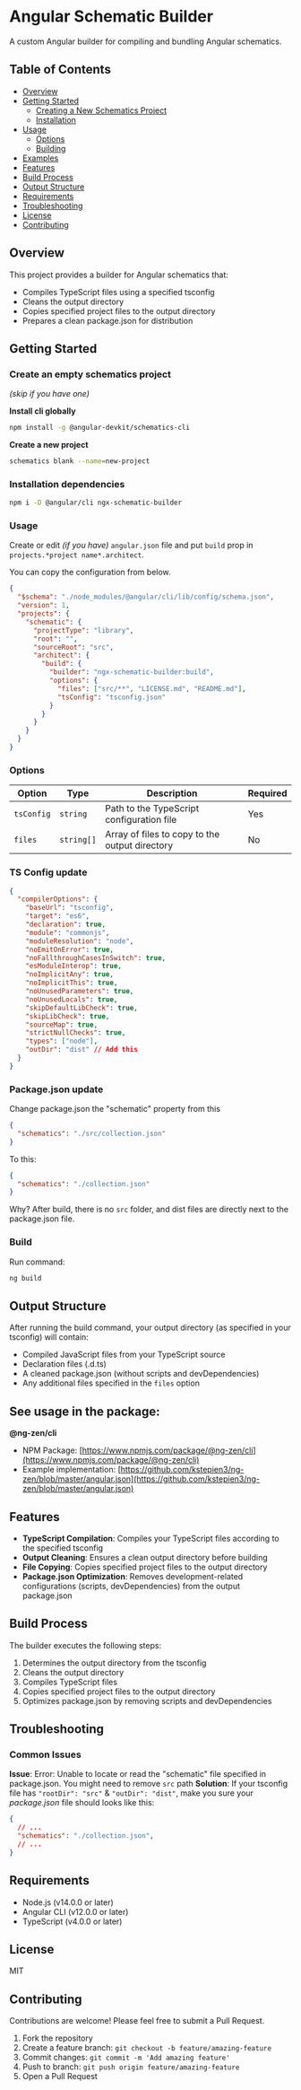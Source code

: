 # Angular Schematic Builder

A custom Angular builder for compiling and bundling Angular schematics.

## Table of Contents
- [Overview](#overview)
- [Getting Started](#getting-started)
    - [Creating a New Schematics Project](#create-an-empty-schematics-project)
    - [Installation](#installation-dependencies)
- [Usage](#usage)
    - [Options](#options)
    - [Building](#build)
- [Examples](#see-usage-in-the-package)
- [Features](#features)
- [Build Process](#build-process)
- [Output Structure](#output-structure)
- [Requirements](#requirements)
- [Troubleshooting](#troubleshooting)
- [License](#license)
- [Contributing](#contributing)

## Overview
This project provides a builder for Angular schematics that:
- Compiles TypeScript files using a specified tsconfig
- Cleans the output directory
- Copies specified project files to the output directory
- Prepares a clean package.json for distribution

## Getting Started

### Create an empty schematics project

_(skip if you have one)_

**Install cli globally**

```bash
npm install -g @angular-devkit/schematics-cli
```

**Create a new project**
```bash
schematics blank --name=new-project
```

### Installation dependencies
``` bash
npm i -D @angular/cli ngx-schematic-builder
```

### Usage
Create or edit _(if you have)_ `angular.json` file and put `build` prop in `projects.*project name*.architect`.

You can copy the configuration from below.

``` json
{
  "$schema": "./node_modules/@angular/cli/lib/config/schema.json",
  "version": 1,
  "projects": {
    "schematic": {
      "projectType": "library",
      "root": "",
      "sourceRoot": "src",
      "architect": {
        "build": {
          "builder": "ngx-schematic-builder:build",
          "options": {
            "files": ["src/**", "LICENSE.md", "README.md"],
            "tsConfig": "tsconfig.json"
          }
        }
      }
    }
  }
}
```

### Options

| Option | Type      | Description | Required |
| --- |-----------| --- | --- |
| `tsConfig` | `string`  | Path to the TypeScript configuration file | Yes |
| `files` | `string[]` | Array of files to copy to the output directory | No |


### TS Config update
```json
{
  "compilerOptions": {
    "baseUrl": "tsconfig",
    "target": "es6",
    "declaration": true,
    "module": "commonjs",
    "moduleResolution": "node",
    "noEmitOnError": true,
    "noFallthroughCasesInSwitch": true,
    "esModuleInterop": true,
    "noImplicitAny": true,
    "noImplicitThis": true,
    "noUnusedParameters": true,
    "noUnusedLocals": true,
    "skipDefaultLibCheck": true,
    "skipLibCheck": true,
    "sourceMap": true,
    "strictNullChecks": true,
    "types": ["node"],
    "outDir": "dist" // Add this
  }
}

```

### Package.json update

Change package.json the "schematic" property from this

```json
{
  "schematics": "./src/collection.json"
}
```

To this:
```json
{
  "schematics": "./collection.json"
}
```

Why? After build, there is no `src` folder, and dist files are directly next to the package.json file. 

### Build

Run command:
```bash
ng build 
```

## Output Structure

After running the build command, your output directory (as specified in your tsconfig) will contain:
- Compiled JavaScript files from your TypeScript source
- Declaration files (.d.ts)
- A cleaned package.json (without scripts and devDependencies)
- Any additional files specified in the `files` option

## See usage in the package:

**@ng-zen/cli**
- NPM Package: [https://www.npmjs.com/package/@ng-zen/cli](https://www.npmjs.com/package/@ng-zen/cli)
- Example implementation: [https://github.com/kstepien3/ng-zen/blob/master/angular.json](https://github.com/kstepien3/ng-zen/blob/master/angular.json)

## Features
- **TypeScript Compilation**: Compiles your TypeScript files according to the specified tsconfig
- **Output Cleaning**: Ensures a clean output directory before building
- **File Copying**: Copies specified project files to the output directory
- **Package.json Optimization**: Removes development-related configurations (scripts, devDependencies) from the output package.json

## Build Process
The builder executes the following steps:
1. Determines the output directory from the tsconfig
2. Cleans the output directory
3. Compiles TypeScript files
4. Copies specified project files to the output directory
5. Optimizes package.json by removing scripts and devDependencies

## Troubleshooting

### Common Issues

**Issue**: Error: Unable to locate or read the "schematic" file specified in package.json.
You might need to remove `src` path
**Solution**: If your tsconfig file has `"rootDir": "src"` & `"outDir": "dist"`, make you sure your _package.json_ file should looks like this:
```json
{
  // ...
  "schematics": "./collection.json",
  // ...        
}
```

## Requirements
- Node.js (v14.0.0 or later)
- Angular CLI (v12.0.0 or later)
- TypeScript (v4.0.0 or later)

## License
MIT

## Contributing
Contributions are welcome! Please feel free to submit a Pull Request.

1. Fork the repository
2. Create a feature branch: `git checkout -b feature/amazing-feature`
3. Commit changes: `git commit -m 'Add amazing feature'`
4. Push to branch: `git push origin feature/amazing-feature`
5. Open a Pull Request

